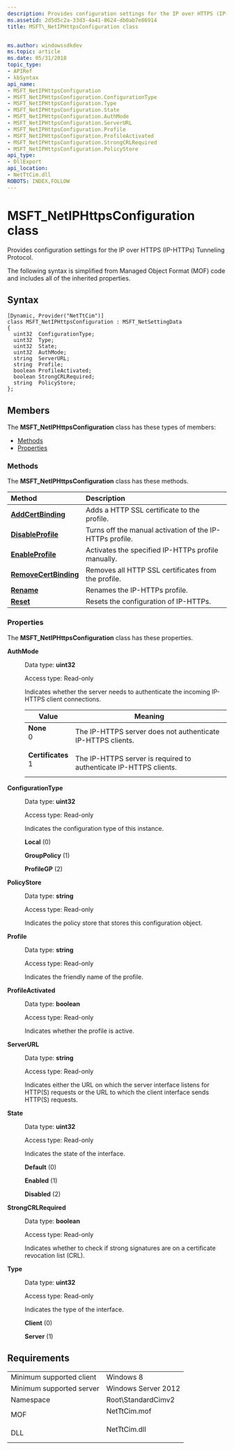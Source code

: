 ```yaml
---
description: Provides configuration settings for the IP over HTTPS (IP-HTTPs) Tunneling Protocol.
ms.assetid: 2d5d5c2a-33d3-4a41-8624-db0ab7e86914
title: MSFT\_NetIPHttpsConfiguration class


ms.author: windowssdkdev
ms.topic: article
ms.date: 05/31/2018
topic_type: 
- APIRef
- kbSyntax
api_name: 
- MSFT_NetIPHttpsConfiguration
- MSFT_NetIPHttpsConfiguration.ConfigurationType
- MSFT_NetIPHttpsConfiguration.Type
- MSFT_NetIPHttpsConfiguration.State
- MSFT_NetIPHttpsConfiguration.AuthMode
- MSFT_NetIPHttpsConfiguration.ServerURL
- MSFT_NetIPHttpsConfiguration.Profile
- MSFT_NetIPHttpsConfiguration.ProfileActivated
- MSFT_NetIPHttpsConfiguration.StrongCRLRequired
- MSFT_NetIPHttpsConfiguration.PolicyStore
api_type: 
- DllExport
api_location: 
- NetTtCim.dll
ROBOTS: INDEX,FOLLOW
---
```


# MSFT\_NetIPHttpsConfiguration class

Provides configuration settings for the IP over HTTPS (IP-HTTPs) Tunneling Protocol.

The following syntax is simplified from Managed Object Format (MOF) code and includes all of the inherited properties.

## Syntax

``` syntax
[Dynamic, Provider("NetTtCim")]
class MSFT_NetIPHttpsConfiguration : MSFT_NetSettingData
{
  uint32  ConfigurationType;
  uint32  Type;
  uint32  State;
  uint32  AuthMode;
  string  ServerURL;
  string  Profile;
  boolean ProfileActivated;
  boolean StrongCRLRequired;
  string  PolicyStore;
};
```

## Members

The **MSFT\_NetIPHttpsConfiguration** class has these types of members:

-   [Methods](#methods)
-   [Properties](#properties)

### Methods

The **MSFT\_NetIPHttpsConfiguration** class has these methods.



| Method                                                                      | Description                                                         |
|:----------------------------------------------------------------------------|:--------------------------------------------------------------------|
| [**AddCertBinding**](addcertbinding-msft-netiphttpsconfiguration.md)       | Adds a HTTP SSL certificate to the profile.<br/>              |
| [**DisableProfile**](disableprofile-msft-netiphttpsconfiguration.md)       | Turns off the manual activation of the IP-HTTPs profile.<br/> |
| [**EnableProfile**](enableprofile-msft-netiphttpsconfiguration.md)         | Activates the specified IP-HTTPs profile manually.<br/>       |
| [**RemoveCertBinding**](removecertbinding-msft-netiphttpsconfiguration.md) | Removes all HTTP SSL certificates from the profile.<br/>      |
| [**Rename**](rename-msft-netiphttpsconfiguration.md)                       | Renames the IP-HTTPs profile.<br/>                            |
| [**Reset**](reset-msft-netiphttpsconfiguration.md)                         | Resets the configuration of IP-HTTPs.<br/>                    |



 

### Properties

The **MSFT\_NetIPHttpsConfiguration** class has these properties.

<dl> <dt>

**AuthMode**
</dt> <dd> <dl> <dt>

Data type: **uint32**
</dt> <dt>

Access type: Read-only
</dt> </dl>

Indicates whether the server needs to authenticate the incoming IP-HTTPS client connections.



| Value                                                                                                                                                                                                                                           | Meaning                                                                      |
|-------------------------------------------------------------------------------------------------------------------------------------------------------------------------------------------------------------------------------------------------|------------------------------------------------------------------------------|
| <span id="None"></span><span id="none"></span><span id="NONE"></span><dl> <dt>**None**</dt> <dt>0</dt> </dl>                                 | The IP-HTTPS server does not authenticate IP-HTTPS clients. <br/>      |
| <span id="Certificates"></span><span id="certificates"></span><span id="CERTIFICATES"></span><dl> <dt>**Certificates**</dt> <dt>1</dt> </dl> | The IP-HTTPS server is required to authenticate IP-HTTPS clients.<br/> |



 

</dd> <dt>

**ConfigurationType**
</dt> <dd> <dl> <dt>

Data type: **uint32**
</dt> <dt>

Access type: Read-only
</dt> </dl>

Indicates the configuration type of this instance.

<dl> <dt>

<span id="Local"></span><span id="local"></span><span id="LOCAL"></span>**Local** (0)
</dt> <dt>

<span id="GroupPolicy"></span><span id="grouppolicy"></span><span id="GROUPPOLICY"></span>**GroupPolicy** (1)
</dt> <dt>

<span id="ProfileGP"></span><span id="profilegp"></span><span id="PROFILEGP"></span>**ProfileGP** (2)
</dt> </dl>

</dd> <dt>

**PolicyStore**
</dt> <dd> <dl> <dt>

Data type: **string**
</dt> <dt>

Access type: Read-only
</dt> </dl>

Indicates the policy store that stores this configuration object.

</dd> <dt>

**Profile**
</dt> <dd> <dl> <dt>

Data type: **string**
</dt> <dt>

Access type: Read-only
</dt> </dl>

Indicates the friendly name of the profile.

</dd> <dt>

**ProfileActivated**
</dt> <dd> <dl> <dt>

Data type: **boolean**
</dt> <dt>

Access type: Read-only
</dt> </dl>

Indicates whether the profile is active.

</dd> <dt>

**ServerURL**
</dt> <dd> <dl> <dt>

Data type: **string**
</dt> <dt>

Access type: Read-only
</dt> </dl>

Indicates either the URL on which the server interface listens for HTTP(S) requests or the URL to which the client interface sends HTTP(S) requests.

</dd> <dt>

**State**
</dt> <dd> <dl> <dt>

Data type: **uint32**
</dt> <dt>

Access type: Read-only
</dt> </dl>

Indicates the state of the interface.

<dl> <dt>

<span id="Default"></span><span id="default"></span><span id="DEFAULT"></span>**Default** (0)
</dt> <dt>

<span id="Enabled"></span><span id="enabled"></span><span id="ENABLED"></span>**Enabled** (1)
</dt> <dt>

<span id="Disabled"></span><span id="disabled"></span><span id="DISABLED"></span>**Disabled** (2)
</dt> </dl>

</dd> <dt>

**StrongCRLRequired**
</dt> <dd> <dl> <dt>

Data type: **boolean**
</dt> <dt>

Access type: Read-only
</dt> </dl>

Indicates whether to check if strong signatures are on a certificate revocation list (CRL).

</dd> <dt>

**Type**
</dt> <dd> <dl> <dt>

Data type: **uint32**
</dt> <dt>

Access type: Read-only
</dt> </dl>

Indicates the type of the interface.

<dl> <dt>

<span id="Client"></span><span id="client"></span><span id="CLIENT"></span>**Client** (0)
</dt> <dt>

<span id="Server"></span><span id="server"></span><span id="SERVER"></span>**Server** (1)
</dt> </dl>

</dd> </dl>

## Requirements



|                                     |                                                                                         |
|-------------------------------------|-----------------------------------------------------------------------------------------|
| Minimum supported client<br/> | Windows 8<br/>                                                                    |
| Minimum supported server<br/> | Windows Server 2012<br/>                                                          |
| Namespace<br/>                | Root\\StandardCimv2<br/>                                                          |
| MOF<br/>                      | <dl> <dt>NetTtCim.mof</dt> </dl> |
| DLL<br/>                      | <dl> <dt>NetTtCim.dll</dt> </dl> |



 

 





